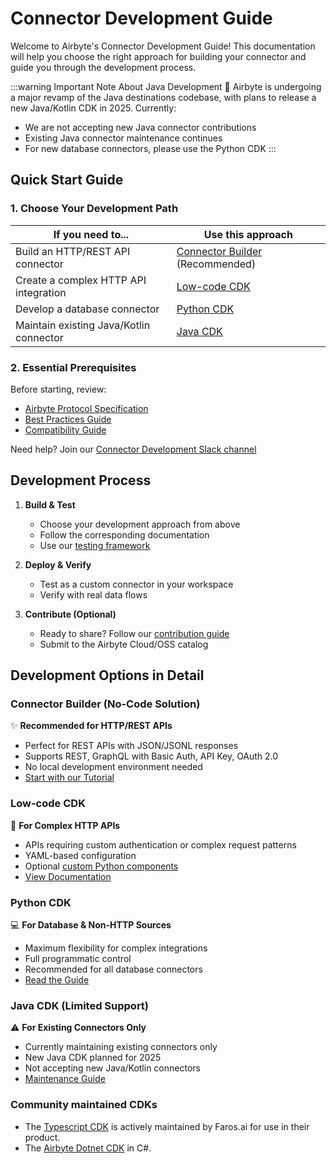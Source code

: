 # Connector Development Guide

Welcome to Airbyte's Connector Development Guide! This documentation will help you choose the right approach for building your connector and guide you through the development process.

:::warning Important Note About Java Development
🔄 Airbyte is undergoing a major revamp of the Java destinations codebase, with plans to release a new Java/Kotlin CDK in 2025. Currently:
* We are not accepting new Java connector contributions
* Existing Java connector maintenance continues
* For new database connectors, please use the Python CDK
:::

## Quick Start Guide

### 1. Choose Your Development Path

| If you need to... | Use this approach |
|------------------|-------------------|
| Build an HTTP/REST API connector | [Connector Builder](./connector-builder-ui/overview.md) (Recommended) |
| Create a complex HTTP API integration | [Low-code CDK](./config-based/low-code-cdk-overview.md) |
| Develop a database connector | [Python CDK](./cdk-python/basic-concepts.md) |
| Maintain existing Java/Kotlin connector | [Java CDK](./tutorials/building-a-java-destination.md) |

### 2. Essential Prerequisites
Before starting, review:
* [Airbyte Protocol Specification](../understanding-airbyte/airbyte-protocol.md)
* [Best Practices Guide](./best-practices.md)
* [Compatibility Guide](./connector-builder-ui/connector-builder-compatibility.md)

Need help? Join our [Connector Development Slack channel](https://airbytehq.slack.com/archives/C027KKE4BCZ)

## Development Process

1. **Build & Test**
   * Choose your development approach from above
   * Follow the corresponding documentation
   * Use our [testing framework](./testing-connectors/README.md)

2. **Deploy & Verify**
   * Test as a custom connector in your workspace
   * Verify with real data flows

3. **Contribute (Optional)**
   * Ready to share? Follow our [contribution guide](../contributing-to-airbyte/submit-new-connector.md)
   * Submit to the Airbyte Cloud/OSS catalog

## Development Options in Detail

### Connector Builder (No-Code Solution)
✨ **Recommended for HTTP/REST APIs**
* Perfect for REST APIs with JSON/JSONL responses
* Supports REST, GraphQL with Basic Auth, API Key, OAuth 2.0
* No local development environment needed
* [Start with our Tutorial](./connector-builder-ui/tutorial.mdx)

### Low-code CDK
🔧 **For Complex HTTP APIs**
* APIs requiring custom authentication or complex request patterns
* YAML-based configuration
* Optional [custom Python components](./config-based/advanced-topics.md#custom-components)
* [View Documentation](./config-based/low-code-cdk-overview.md)

### Python CDK
💻 **For Database & Non-HTTP Sources**
* Maximum flexibility for complex integrations
* Full programmatic control
* Recommended for all database connectors
* [Read the Guide](./tutorials/custom-python-connector/0-getting-started.md)

### Java CDK (Limited Support)
⚠️ **For Existing Connectors Only**
* Currently maintaining existing connectors only
* New Java CDK planned for 2025
* Not accepting new Java/Kotlin connectors
* [Maintenance Guide](./tutorials/building-a-java-destination.md)

### Community maintained CDKs

- The [Typescript CDK](https://github.com/faros-ai/airbyte-connectors) is actively maintained by
  Faros.ai for use in their product.
- The [Airbyte Dotnet CDK](https://github.com/mrhamburg/airbyte.cdk.dotnet) in C#.
